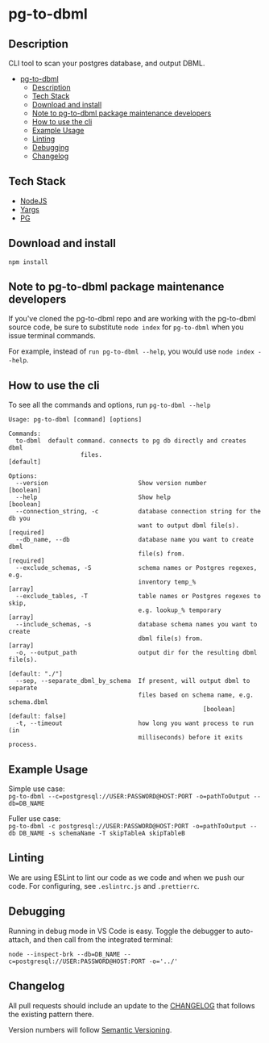 # pg-to-dbml

## Description
CLI tool to scan your postgres database, and output DBML.
- [pg-to-dbml](#pg-to-dbml)
  - [Description](#description)
  - [Tech Stack](#tech-stack)
  - [Download and install](#download-and-install)
  - [Note to pg-to-dbml package maintenance developers](#note-to-pg-to-dbml-package-maintenance-developers)
  - [How to use the cli](#how-to-use-the-cli)
  - [Example Usage](#example-usage)
  - [Linting](#linting)
  - [Debugging](#debugging)
  - [Changelog](#changelog)

## Tech Stack

- [NodeJS](https://nodejs.org/en/docs/)
- [Yargs](http://yargs.js.org/)
- [PG](https://node-postgres.com/)

## Download and install

`npm install` 

## Note to pg-to-dbml package maintenance developers

If you've cloned the pg-to-dbml repo and are working with the pg-to-dbml source code, be sure to substitute `node index` for `pg-to-dbml` when you issue terminal commands.

For example, instead of `run pg-to-dbml --help`, you would use `node index --help`.

## How to use the cli

To see all the commands and options, run `pg-to-dbml --help`

```
Usage: pg-to-dbml [command] [options]

Commands:
  to-dbml  default command. connects to pg db directly and creates dbml
                    files.                                             [default]

Options:
  --version                         Show version number                [boolean]
  --help                            Show help                          [boolean]
  --connection_string, -c           database connection string for the db you
                                    want to output dbml file(s).      [required]
  --db_name, --db                   database name you want to create dbml
                                    file(s) from.                     [required]
  --exclude_schemas, -S             schema names or Postgres regexes, e.g.
                                    inventory temp_%                     [array]
  --exclude_tables, -T              table names or Postgres regexes to skip,
                                    e.g. lookup_% temporary              [array]
  --include_schemas, -s             database schema names you want to create
                                    dbml file(s) from.                   [array]
  -o, --output_path                 output dir for the resulting dbml file(s).
                                                                 [default: "./"]
  --sep, --separate_dbml_by_schema  If present, will output dbml to separate
                                    files based on schema name, e.g. schema.dbml
                                                      [boolean] [default: false]
  -t, --timeout                     how long you want process to run (in
                                    milliseconds) before it exits process.
```

## Example Usage

Simple use case:  
`pg-to-dbml --c=postgresql://USER:PASSWORD@HOST:PORT -o=pathToOutput --db=DB_NAME `

Fuller use case:  
`pg-to-dbml -c postgresql://USER:PASSWORD@HOST:PORT -o=pathToOutput --db DB_NAME -s schemaName -T skipTableA skipTableB` 

## Linting

We are using ESLint to lint our code as we code and when we push our code. For configuring, see `.eslintrc.js` and `.prettierrc`.

## Debugging

Running in debug mode in VS Code is easy. Toggle the debugger to auto-attach, and then call from the integrated terminal:

`node --inspect-brk --db=DB_NAME --c=postgresql://USER:PASSWORD@HOST:PORT -o='../'`

## Changelog

All pull requests should include an update to the [CHANGELOG](./CHANGELOG.md) that follows the existing pattern there.

Version numbers will follow [Semantic Versioning](https://semver.org/).

